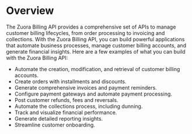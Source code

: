# Overview

The Zuora Billing API provides a comprehensive set of APIs to manage customer
billing lifecycles, from order processing to invoicing and collections. With
the Zuora Billing API, you can build powerful applications that automate
business processes, manage customer billing accounts, and generate financial
insights. Here are a few examples of what you can build with the Zuora Billing
API:

- Automate the creation, modification, and retrieval of customer billing
  accounts.
- Create orders with installments and discounts.
- Generate comprehensive invoices and payment reminders.
- Configure payment gateways and automate payment processing.
- Post customer refunds, fees and reversals.
- Automate the collections process, including dunning.
- Track and visualize financial performance.
- Generate detailed reporting insights.
- Streamline customer onboarding.
